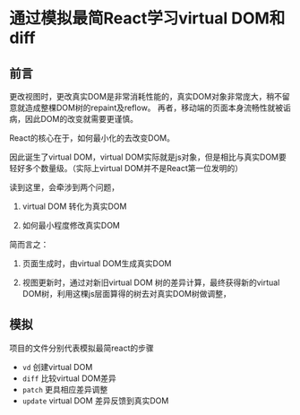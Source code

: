 # 通过模拟最简React学习virtual DOM和diff

## 前言

  更改视图时，更改真实DOM是非常消耗性能的，真实DOM对象非常庞大，稍不留意就造成整棵DOM树的repaint及reflow。
再者，移动端的页面本身流畅性就被诟病，因此DOM的改变就需要更谨慎。

  React的核心在于，如何最小化的去改变DOM。
  
  因此诞生了virtual DOM，virtual DOM实际就是js对象，但是相比与真实DOM要轻好多个数量级。（实际上virtual DOM并不是React第一位发明的）
  
  读到这里，会牵涉到两个问题，
  
  1. virtual DOM 转化为真实DOM  
  
  2. 如何最小程度修改真实DOM
  
  简而言之：
  
  1. 页面生成时，由virtual DOM生成真实DOM
  
  2. 视图更新时，通过对新旧virtual DOM 树的差异计算，最终获得新的virtual DOM树，利用这棵js层面算得的树去对真实DOM树做调整，

## 模拟

  项目的文件分别代表模拟最简react的步骤
  
  * `vd` 创建virtual DOM
  * `diff` 比较virtual DOM差异
  * `patch` 更具相应差异调整
  * `update` virtual DOM 差异反馈到真实DOM
  
  
  
  

